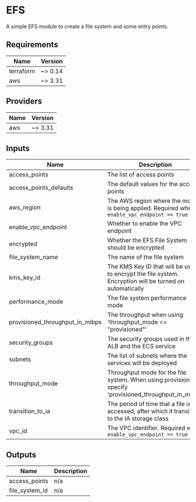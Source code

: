 # EFS

A simple EFS module to create a file system and some entry points.

<!-- BEGINNING OF PRE-COMMIT-TERRAFORM DOCS HOOK -->
## Requirements

| Name | Version |
|------|---------|
| terraform | ~> 0.14 |
| aws | ~> 3.31 |

## Providers

| Name | Version |
|------|---------|
| aws | ~> 3.31 |

## Inputs

| Name | Description | Type | Default | Required |
|------|-------------|------|---------|:--------:|
| access\_points | The list of access points | `map(map(map(string)))` | `{}` | no |
| access\_points\_defaults | The default values for the access points | `map(map(string))` | `{}` | no |
| aws\_region | The AWS region where the module is being applied. Required when `enable_vpc_endpoint == true` | `string` | `""` | no |
| enable\_vpc\_endpoint | Whether to enable the VPC endpoint | `bool` | `false` | no |
| encrypted | Whether the EFS File System should be encrypted | `bool` | `false` | no |
| file\_system\_name | The name of the file system | `string` | `""` | no |
| kms\_key\_id | The KMS Key ID that will be used to encrypt the file system. Encryption will be turned on automatically | `string` | `""` | no |
| performance\_mode | The file system performance mode | `string` | `"generalPurpose"` | no |
| provisioned\_throughput\_in\_mibps | The throughput when using 'throughput\_mode == "provisioned"' | `number` | `0` | no |
| security\_groups | The security groups used in the ALB and the ECS service | `list(string)` | n/a | yes |
| subnets | The list of subnets where the services will be deployed | `list(string)` | n/a | yes |
| throughput\_mode | Throughput mode for the file system. When using provisioned, specify 'provisioned\_throughput\_in\_mibps' | `string` | `"bursting"` | no |
| transition\_to\_ia | The period of time that a file is not accessed, after which it transitions to the IA storage class | `string` | `""` | no |
| vpc\_id | The VPC identifier. Required when `enable_vpc_endpoint == true` | `string` | `""` | no |

## Outputs

| Name | Description |
|------|-------------|
| access\_points | n/a |
| file\_system\_id | n/a |

<!-- END OF PRE-COMMIT-TERRAFORM DOCS HOOK -->
